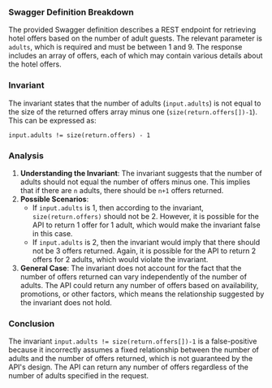 ### Swagger Definition Breakdown
The provided Swagger definition describes a REST endpoint for retrieving hotel offers based on the number of adult guests. The relevant parameter is `adults`, which is required and must be between 1 and 9. The response includes an array of offers, each of which may contain various details about the hotel offers.

### Invariant
The invariant states that the number of adults (`input.adults`) is not equal to the size of the returned offers array minus one (`size(return.offers[])-1`). This can be expressed as:

`input.adults != size(return.offers) - 1`

### Analysis
1. **Understanding the Invariant**: The invariant suggests that the number of adults should not equal the number of offers minus one. This implies that if there are `n` adults, there should be `n+1` offers returned.
2. **Possible Scenarios**:
   - If `input.adults` is 1, then according to the invariant, `size(return.offers)` should not be 2. However, it is possible for the API to return 1 offer for 1 adult, which would make the invariant false in this case.
   - If `input.adults` is 2, then the invariant would imply that there should not be 3 offers returned. Again, it is possible for the API to return 2 offers for 2 adults, which would violate the invariant.
3. **General Case**: The invariant does not account for the fact that the number of offers returned can vary independently of the number of adults. The API could return any number of offers based on availability, promotions, or other factors, which means the relationship suggested by the invariant does not hold.

### Conclusion
The invariant `input.adults != size(return.offers[])-1` is a false-positive because it incorrectly assumes a fixed relationship between the number of adults and the number of offers returned, which is not guaranteed by the API's design. The API can return any number of offers regardless of the number of adults specified in the request.
